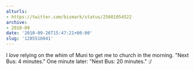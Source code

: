 ```yaml
---
alturls:
- https://twitter.com/bismark/status/25601054522
archive:
- 2010-09
date: '2010-09-26T15:47:21+00:00'
slug: '1285516041'
---
```


I *love* relying on the whim of Muni to get me to church in the morning. "Next Bus: 4 minutes." One minute later: "Next Bus: 20 minutes." :/

